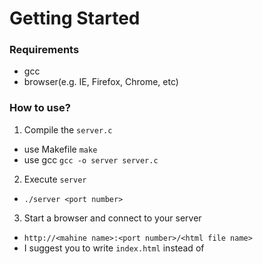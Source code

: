 # Getting Started
### Requirements
 - gcc
 - browser(e.g. IE, Firefox, Chrome, etc)

### How to use?
1. Compile the `server.c`
 * use Makefile `make`
 * use gcc `gcc -o server server.c`

2. Execute `server`
 * `./server <port number>`

3. Start a browser and connect to your server
 * `http://<mahine name>:<port number>/<html file name>`
 * I suggest you to write `index.html` instead of <html file name>
